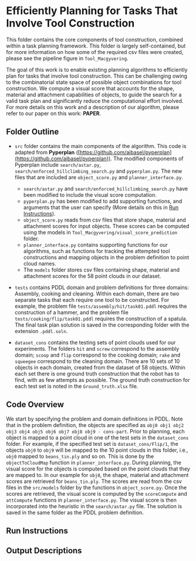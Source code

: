 # Efficiently Planning for Tasks That Involve Tool Construction

This folder contains the core components of tool construction, combined within a task planning framework. This folder is largely self-contained, but for more information on how some of the required csv files were created, please see the pipeline figure in `Tool_Macgyvering`.  

The goal of this work is to enable existing planning algorithms to efficiently plan for tasks that involve tool construction. This can be challenging owing to the combinatorial state space of possible object combinations for tool construction. We compute a visual score that accounts for the shape, material and attachment capabilities of objects, to guide the search for a valid task plan and significantly reduce the computational effort involved. For more details on this work and a description of our algorithm, please refer to our paper on this work: **PAPER**.

## Folder Outline

- `src` folder contains the main components of the algorithm. This code is adapted from **Pyperplan** ([https://github.com/aibasel/pyperplan](https://github.com/aibasel/pyperplan)). The modified components of Pyperplan include `search/astar.py`, `search/enforced_hillclimbing_search.py` and `pyperplan.py`. The new files that are included are `object_score.py` and `planner_interface.py`. 
  - `search/astar.py` and `search/enforced_hillclimbing_search.py` have been modified to include the visual score computation. 
  - `pyperplan.py` has been modified to add supporting functions, and arguments that the user can specify (More details on this in [Run Instructions](#run-instructions)).
  - `object_score.py` reads from csv files that store shape, material and attachment scores for input objects. These scores can be computed using the models in `Tool_Macgyvering/visual_score_prediction` folder. 
  - `planner_interface.py` contains supporting functions for our algorithms, such as functions for tracking the attempted tool constructions and mapping objects in the problem definition to point cloud names. 
  - The `models` folder stores csv files containing shape, material and attachment scores for the 58 point clouds in our dataset. 
  
- `tests` contains PDDL domain and problem definitions for three domains: Assembly, cooking and cleaning. Within each domain, there are two separate tasks that each require one tool to be constructed. For example, the problem file `tests/assembly/hit/task01.pddl` requires the construction of a hammer, and the problem file `tests/cooking/flip/task01.pddl` requires the construction of a spatula. The final task plan solution is saved in the corresponding folder with the extension `.pddl.soln`. 
  
- `dataset_cons` contains the testing sets of point clouds used for our experiments. The folders `hit` and `screw` correspond to the assembly domain; `scoop` and `flip` correspond to the cooking domain; `rake` and `squeegee` correspond to the cleaning domain. There are 10 sets of 10 objects in each domain, created from the dataset of 58 objects. Within each set there is one ground truth construction that the robot has to find, with as few attempts as possible. The ground truth construction for each test set is noted in the `Ground_truth.xlsx` file. 

## Code Overview

We start by specifying the problem and domain definitions in PDDL. Note that in the problem definition, the objects are specified as `obj0 obj1 obj2 obj3 obj4 obj5 obj6 obj7 obj8 obj9 - cons-part`. Prior to planning, each object is mapped to a point cloud in one of the test sets in the `dataset_cons` folder. For example, if the specified test set is `dataset_cons/Flip/1`, the objects `obj0` to `obj9` will be mapped to the 10 point clouds in this folder, i.e., `obj0` mapped to `beans_tin.ply` and so on. This is done by the `objectToCloudMap` function in `planner_interface.py`. During planning, the visual score for the objects is computed based on the point clouds that they are mapped to. In our example for `obj0`, the shape, material and attachment scores are retrieved for `beans_tin.ply`. The scores are read from the csv files in the `src/models` folder by the functions in `object_score.py`. Once the scores are retrieved, the visual score is computed by the `scoreCompute` and `attCompute` functions in `planner_interface.py`. The visual score is then incorporated into the heuristic in the `search/astar.py` file. The solution is saved in the same folder as the PDDL problem definition.

## Run Instructions




## Output Descriptions
